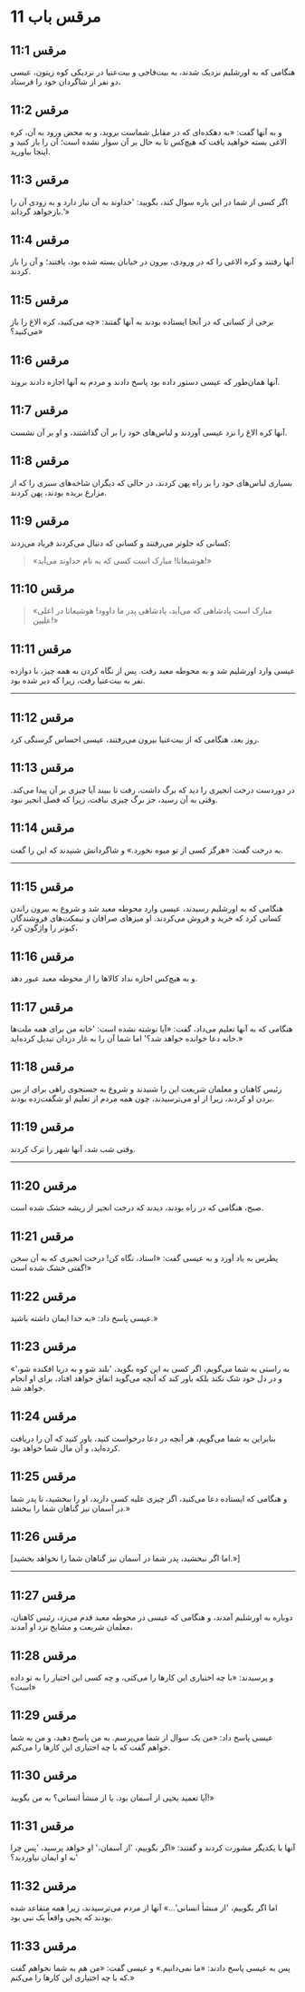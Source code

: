 # مرقس باب 11

## مرقس 11:1

هنگامی که به اورشلیم نزدیک شدند، به بیت‌فاجی و بیت‌عنیا در نزدیکی کوه زیتون، عیسی دو نفر از شاگردان خود را فرستاد،

## مرقس 11:2

و به آنها گفت: «به دهکده‌ای که در مقابل شماست بروید، و به محض ورود به آن، کره الاغی بسته خواهید یافت که هیچ‌کس تا به حال بر آن سوار نشده است؛ آن را باز کنید و اینجا بیاورید.

## مرقس 11:3

اگر کسی از شما در این باره سوال کند، بگویید: 'خداوند به آن نیاز دارد و به زودی آن را بازخواهد گرداند.'»

## مرقس 11:4

آنها رفتند و کره الاغی را که در ورودی، بیرون در خیابان بسته شده بود، یافتند؛ و آن را باز کردند.

## مرقس 11:5

برخی از کسانی که در آنجا ایستاده بودند به آنها گفتند: «چه می‌کنید، کره الاغ را باز می‌کنید؟»

## مرقس 11:6

آنها همان‌طور که عیسی دستور داده بود پاسخ دادند و مردم به آنها اجازه دادند بروند.

## مرقس 11:7

آنها کره الاغ را نزد عیسی آوردند و لباس‌های خود را بر آن گذاشتند، و او بر آن نشست.

## مرقس 11:8

بسیاری لباس‌های خود را بر راه پهن کردند، در حالی که دیگران شاخه‌های سبزی را که از مزارع بریده بودند، پهن کردند.

## مرقس 11:9

کسانی که جلوتر می‌رفتند و کسانی که دنبال می‌کردند فریاد می‌زدند:

> «هوشیعانا!
> مبارک است کسی که به نام خداوند می‌آید!»

## مرقس 11:10

> «مبارک است پادشاهی که می‌آید، پادشاهی پدر ما داوود!
> هوشیعانا در اعلی علیین!»

## مرقس 11:11

عیسی وارد اورشلیم شد و به محوطه معبد رفت. پس از نگاه کردن به همه چیز، با دوازده نفر به بیت‌عنیا رفت، زیرا که دیر شده بود.

---

## مرقس 11:12

روز بعد، هنگامی که از بیت‌عنیا بیرون می‌رفتند، عیسی احساس گرسنگی کرد.

## مرقس 11:13

در دوردست درخت انجیری را دید که برگ داشت، رفت تا ببیند آیا چیزی بر آن پیدا می‌کند. وقتی به آن رسید، جز برگ چیزی نیافت، زیرا که فصل انجیر نبود.

## مرقس 11:14

به درخت گفت: «هرگز کسی از تو میوه نخورد.» و شاگردانش شنیدند که این را گفت.

---

## مرقس 11:15

هنگامی که به اورشلیم رسیدند، عیسی وارد محوطه معبد شد و شروع به بیرون راندن کسانی کرد که خرید و فروش می‌کردند. او میزهای صرافان و نیمکت‌های فروشندگان کبوتر را واژگون کرد،

## مرقس 11:16

و به هیچ‌کس اجازه نداد کالاها را از محوطه معبد عبور دهد.

## مرقس 11:17

هنگامی که به آنها تعلیم می‌داد، گفت: «آیا نوشته نشده است: 'خانه من برای همه ملت‌ها خانه دعا خوانده خواهد شد؟' اما شما آن را به غار دزدان تبدیل کرده‌اید.»

## مرقس 11:18

رئیس کاهنان و معلمان شریعت این را شنیدند و شروع به جستجوی راهی برای از بین بردن او کردند، زیرا از او می‌ترسیدند، چون همه مردم از تعلیم او شگفت‌زده بودند.

## مرقس 11:19

وقتی شب شد، آنها شهر را ترک کردند.

---

## مرقس 11:20

صبح، هنگامی که در راه بودند، دیدند که درخت انجیر از ریشه خشک شده است.

## مرقس 11:21

پطرس به یاد آورد و به عیسی گفت: «استاد، نگاه کن! درخت انجیری که به آن سخن گفتی خشک شده است!»

## مرقس 11:22

عیسی پاسخ داد: «به خدا ایمان داشته باشید.»

## مرقس 11:23

«به راستی به شما می‌گویم، اگر کسی به این کوه بگوید، 'بلند شو و به دریا افکنده شو،' و در دل خود شک نکند بلکه باور کند که آنچه می‌گوید اتفاق خواهد افتاد، برای او انجام خواهد شد.

## مرقس 11:24

بنابراین به شما می‌گویم، هر آنچه در دعا درخواست کنید، باور کنید که آن را دریافت کرده‌اید، و آن مال شما خواهد بود.

## مرقس 11:25

و هنگامی که ایستاده دعا می‌کنید، اگر چیزی علیه کسی دارید، او را ببخشید، تا پدر شما در آسمان نیز گناهان شما را ببخشد.»

## مرقس 11:26

[اما اگر نبخشید، پدر شما در آسمان نیز گناهان شما را نخواهد بخشید.»]

---

## مرقس 11:27

دوباره به اورشلیم آمدند، و هنگامی که عیسی در محوطه معبد قدم می‌زد، رئیس کاهنان، معلمان شریعت و مشایخ نزد او آمدند،

## مرقس 11:28

و پرسیدند: «با چه اختیاری این کارها را می‌کنی، و چه کسی این اختیار را به تو داده است؟»

## مرقس 11:29

عیسی پاسخ داد: «من یک سوال از شما می‌پرسم. به من پاسخ دهید، و من به شما خواهم گفت که با چه اختیاری این کارها را می‌کنم.

## مرقس 11:30

آیا تعمید یحیی از آسمان بود، یا از منشأ انسانی؟ به من بگویید!»

## مرقس 11:31

آنها با یکدیگر مشورت کردند و گفتند: «اگر بگوییم، 'از آسمان،' او خواهد پرسید، 'پس چرا به او ایمان نیاوردید؟'

## مرقس 11:32

اما اگر بگوییم، 'از منشأ انسانی'...» آنها از مردم می‌ترسیدند، زیرا همه متقاعد شده بودند که یحیی واقعاً یک نبی بود.

## مرقس 11:33

پس به عیسی پاسخ دادند: «ما نمی‌دانیم.» و عیسی گفت: «من هم به شما نخواهم گفت که با چه اختیاری این کارها را می‌کنم.»

